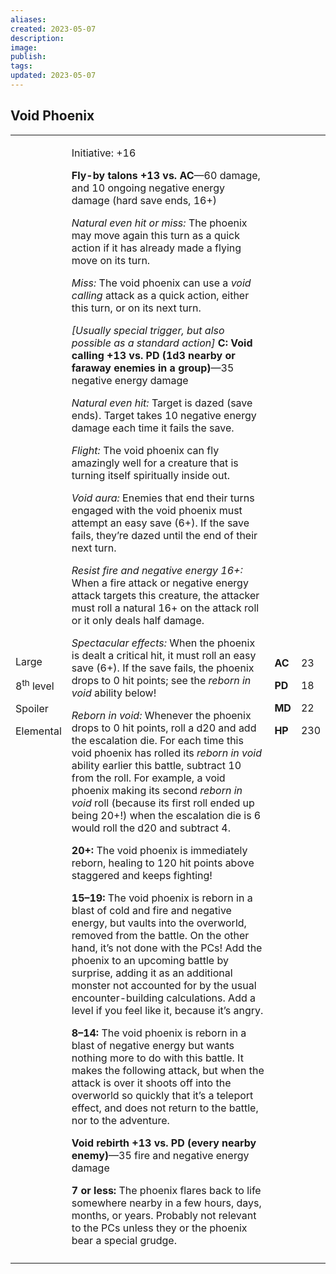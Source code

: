```yaml
---
aliases: 
created: 2023-05-07
description: 
image: 
publish: 
tags: 
updated: 2023-05-07
---
```


## Void Phoenix

<table>
<colgroup>
<col style="width: 16%" />
<col style="width: 71%" />
<col style="width: 5%" />
<col style="width: 6%" />
</colgroup>
<tbody>
<tr class="odd">
<td><p>Large</p>
<p>8<sup>th</sup> level</p>
<p>Spoiler</p>
<p>Elemental</p></td>
<td><p>Initiative: +16</p>
<p><strong>Fly-by talons +13 vs. AC</strong>—60 damage, and 10 ongoing
negative energy damage (hard save ends, 16+)</p>
<p><em>Natural even hit or miss:</em> The phoenix may move again this
turn as a quick action if it has already made a flying move on its
turn.</p>
<p><em>Miss:</em> The void phoenix can use a <em>void calling</em>
attack as a quick action, either this turn, or on its next turn.</p>
<p><em>[Usually special trigger, but also possible as a standard
action]</em> <strong>C: Void calling +13 vs. PD (1d3 nearby or faraway
enemies in a group)</strong>—35 negative energy damage</p>
<p><em>Natural even hit:</em> Target is dazed (save ends). Target takes
10 negative energy damage each time it fails the save.</p>
<p><em>Flight:</em> The void phoenix can fly amazingly well for a
creature that is turning itself spiritually inside out.</p>
<p><em>Void aura:</em> Enemies that end their turns engaged with the
void phoenix must attempt an easy save (6+). If the save fails, they’re
dazed until the end of their next turn.</p>
<p><em>Resist fire and negative energy 16+:</em> When a fire attack or
negative energy attack targets this creature, the attacker must roll a
natural 16+ on the attack roll or it only deals half damage.</p>
<p><em>Spectacular effects:</em> When the phoenix is dealt a critical
hit, it must roll an easy save (6+). If the save fails, the phoenix
drops to 0 hit points; see the <em>reborn in void</em> ability
below!</p>
<p><em>Reborn in void:</em> Whenever the phoenix drops to 0 hit points,
roll a d20 and add the escalation die. For each time this void phoenix
has rolled its <em>reborn in void</em> ability earlier this battle,
subtract 10 from the roll. For example, a void phoenix making its second
<em>reborn in void</em> roll (because its first roll ended up being
20+!) when the escalation die is 6 would roll the d20 and subtract
4.</p>
<p><strong>20+:</strong> The void phoenix is immediately reborn, healing
to 120 hit points above staggered and keeps fighting!</p>
<p><strong>15–19:</strong> The void phoenix is reborn in a blast of cold
and fire and negative energy, but vaults into the overworld, removed
from the battle. On the other hand, it’s not done with the PCs! Add the
phoenix to an upcoming battle by surprise, adding it as an additional
monster not accounted for by the usual encounter-building calculations.
Add a level if you feel like it, because it’s angry.</p>
<p><strong>8–14:</strong> The void phoenix is reborn in a blast of
negative energy but wants nothing more to do with this battle. It makes
the following attack, but when the attack is over it shoots off into the
overworld so quickly that it’s a teleport effect, and does not return to
the battle, nor to the adventure.</p>
<p><strong>Void rebirth +13 vs. PD (every nearby enemy)</strong>—35 fire
and negative energy damage</p>
<p><strong>7 or less:</strong> The phoenix flares back to life somewhere
nearby in a few hours, days, months, or years. Probably not relevant to
the PCs unless they or the phoenix bear a special grudge.</p></td>
<td><p><strong>AC</strong></p>
<p><strong>PD</strong></p>
<p><strong>MD</strong></p>
<p><strong>HP</strong></p></td>
<td><p>23</p>
<p>18</p>
<p>22</p>
<p>230</p></td>
</tr>
<tr class="even">
<td></td>
<td></td>
<td></td>
<td></td>
</tr>
</tbody>
</table>

